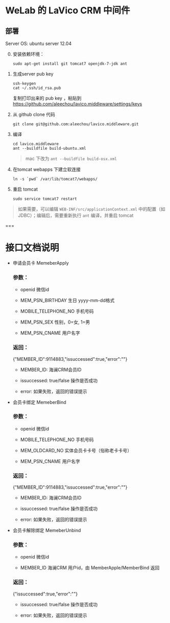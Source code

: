 WeLab 的 LaVico CRM 中间件
=================

## 部署

Server OS: ubuntu server 12.04

0. 安装依赖环境：

   ```
   sudo apt-get install git tomcat7 openjdk-7-jdk ant 
   ```

1. 生成server pub key

   ```
   ssh-keygen
   cat ~/.ssh/id_rsa.pub
   ```

   复制打印出来的 pub key ，粘贴到 https://github.com/aleechou/lavico.middleware/settings/keys

2. 从 github clone 代码

   ```
   git clone git@github.com:aleechou/lavico.middleware.git
   ```

3. 编译

   ```
   cd lavico.middleware
   ant --buildfile build-ubuntu.xml
   ```

   > mac 下改为 `ant --buildfile build-osx.xml`

4. 在tomcat webapps 下建立软连接

   ```
   ln -s `pwd` /var/lib/tomcat7/webapps/
   ```

5. 重启 tomcat 

   ```
   sudo service tomcat7 restart
   ```

> 如果需要，可以编辑 `WEB-INF/src/applicationContext.xml` 中的配置（如JDBC）；编辑后，需要重新执行 `ant` 编译，并重启 tomcat


===

# 接口文档说明


* 申请会员卡 MemeberApply

  ### 参数：

  * openid 微信id
  
  * MEM_PSN_BIRTHDAY 生日 yyyy-mm-dd格式

  * MOBILE_TELEPHONE_NO 手机号码

  * MEM_PSN_SEX 性别，0=女, 1=男

  * MEM_PSN_CNAME 用户名字

  ### 返回：

  {"MEMBER_ID":9114883,"issuccessed":true,"error":""}

  * MEMBER_ID: 海澜CRM会员ID

  * issuccessed: true/false 操作是否成功

  * error: 如果失败，返回的错误提示
 


* 会员卡绑定 MemeberBind

  ### 参数：

  * openid 微信id
  
  * MOBILE_TELEPHONE_NO 手机号码

  * MEM_OLDCARD_NO 实体会员卡卡号（俗称老卡卡号）

  * MEM_PSN_CNAME 用户名字

  ### 返回：

  {"MEMBER_ID":9114883,"issuccessed":true,"error":""}

  * MEMBER_ID: 海澜CRM会员ID

  * issuccessed: true/false 操作是否成功

  * error: 如果失败，返回的错误提示
 


* 会员卡解除绑定 MemeberUnbind

  ### 参数：

  * openid 微信id
  
  * MEMBER_ID 海澜CRM 用户id，由 MemberApple/MemberBind 返回

  ### 返回：

  {"issuccessed":true,"error":""}

  * issuccessed: true/false 操作是否成功

  * error: 如果失败，返回的错误提示
